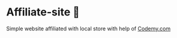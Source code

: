 # Affiliate-site :money_mouth_face:                                                                                
Simple website affiliated with local store
 with help of <a href="http://johnelder.com/">Codemy.com</a>
